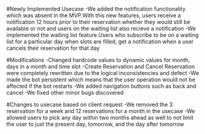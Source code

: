 #Newly Implemented Usecase
-We added the notification functionality which was absent in the MVP.With this new features, users receive a notification 
12 hours prior to their reservation whether they would still be available or not and users on the waiting list also recieve a notification
-We implemented the waiting list feature.Users who subscribe to be on a waiting list for a particular day when slots are filled, get a notification when a user 
cancels their reservation for that day

#Modifications
-Changed hardcode values to dynamic values for month, days in a month and time slot
-Create Reservation and Cancel Reservation were completely rewritten due to the logical inconsistencies and defect
-We made the bot persistent which means that the user operation would not be affected if the bot restarts
-We added navigation buttons such as back and cancel 
-We fixed other minor bugs discovered

#Changes to usecase based on client request
-We removed the 3 reservation  for a week and 12 reservations for a month in the usecase 
-We allowed users to pick any day within two months ahead as well to not limit the user to just 
the present day, tomorrow, and the day after tomorrow


